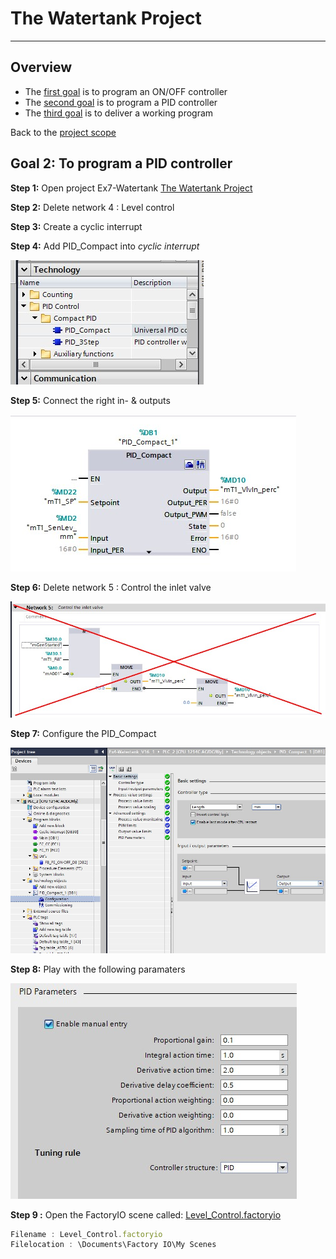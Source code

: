 # The Watertank Project
_____________________________________
## Overview
-   The [first goal](Ex04/Subchapter04_1.md) is to program an ON/OFF controller
-   The [second goal](Ex04/Subchapter04_2.md) is to program a PID controller
-   The [third goal](Ex04/Subchapter04_3.md) is to deliver a working program

Back to the [project scope](Ex04/Subchapter04.md)

## Goal 2: To program a PID controller

**Step 1:** Open project Ex7-Watertank
[The Watertank Project](Ex04/Documents/Ex7-Watertank_V16.zap16)

**Step 2:** Delete network 4 : Level control

**Step 3:** Create a cyclic interrupt

**Step 4:** Add PID_Compact into *cyclic interrupt*

![PID Compact](../Ex04/Images/pidcompact.jpg)

**Step 5:** Connect the right in- & outputs

![PID Compact](../Ex04/Images/cyclicinterrupt.jpg)

**Step 6:**  Delete network 5 : Control the inlet valve

![Deleting](../Ex04/Images/deleted.jpg)

**Step 7:** Configure the PID_Compact

![PID Compact configuration](../Ex04/Images/configuration.jpg)

**Step 8:** Play with the following paramaters

![PID paramaters](../Ex04/Images/end.jpg)

**Step 9 :** Open the FactoryIO scene called:
[Level_Control.factoryio](./Ex04/Documents/Level_Control.factoryio)
```javascript
Filename : Level_Control.factoryio
Filelocation : \Documents\Factory IO\My Scenes
```
